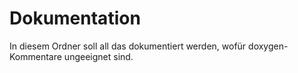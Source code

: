 Dokumentation
=============

In diesem Ordner soll all das dokumentiert werden, wofür doxygen-Kommentare ungeeignet sind.
